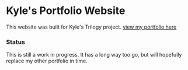 <h1>Kyle's  Portfolio Website</h1>
<p>This website was built for Kyle's Trilogy project. <a href="https://gnefkow.github.io/Basic-Portfolio/">view my portfolio here</a> </p>


<h3>  Status</h3>
<p>This is still a work in progress. It has a long way too go, but will  hopefully replace my other portfolio in time.</p>
